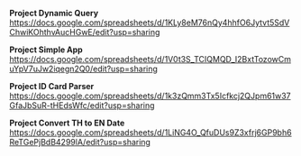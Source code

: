**Project Dynamic Query** https://docs.google.com/spreadsheets/d/1KLy8eM76nQy4hhfO6Jytvt5SdVChwiKOhthvAucHGwE/edit?usp=sharing

**Project Simple App** https://docs.google.com/spreadsheets/d/1V0t3S_TCIQMQD_I2BxtTozowCmuYpV7uJw2iqegn2Q0/edit?usp=sharing

**Project ID Card Parser** https://docs.google.com/spreadsheets/d/1k3zQmm3Tx5Icfkcj2QJpm61w37GfaJbSuR-tHEdsWfc/edit?usp=sharing

**Project Convert TH to EN Date** https://docs.google.com/spreadsheets/d/1LiNG4O_QfuDUs9Z3xfrj6GP9bh6ReTGePjBdB4299lA/edit?usp=sharing
